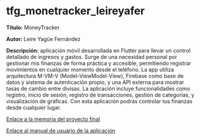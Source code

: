# tfg_monetracker_leireyafer

**Título:** MoneyTracker

**Autor:** Leire Yagüe Fernández

**Descripción:** aplicación móvil desarrollada en Flutter para llevar un control detallado de ingresos y gastos. Surge de una necesidad personal por gestionar mis finanzas de forma práctica y accesible, permitiendo registrar movimientos en cualquier momento desde el teléfono. La app utiliza arquitectura M-VM-V (Model-ViewModel-View), Firebase como base de datos y sistema de autenticación propio, y una API externa para mostrar tasas de cambio entre divisas. La aplicación incluye funcionalidades como registro, inicio de sesión, registro de transacciones, gestión de categorías, y visualización de gráficas. 
Con esta aplicación podrás controlar tus finanzas desde cualquier lugar.

[Enlace a la memoria del proyecto final](Yagüe_Fernández_Leire_Memoria_ProyectoFinal_DAM25.pdf)

[Enlace al manual de usuario de la aplicación](Yagüe_Fernández_Leire_ManualUsuario_ProyectoFinal_DAM25.pdf)


